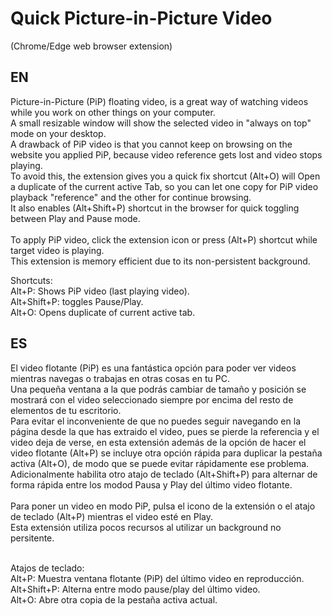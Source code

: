 # Quick Picture-in-Picture Video 
(Chrome/Edge web browser extension)

<h2>EN</h2>
Picture-in-Picture (PiP) floating video, is a great way of watching videos while you work on other things on your computer.<br>
A small resizable window will show the selected video in "always on top" mode on your desktop.<br> 
A drawback of PiP video is that you cannot keep on browsing on the website you applied PiP, because video reference gets lost and video stops playing.<br>
To avoid this, the extension gives you a quick fix shortcut (Alt+O) will Open a duplicate of the current active Tab, so you can let one copy for PiP video playback "reference" and the other for continue browsing.<br>
It also enables (Alt+Shift+P) shortcut in the browser for quick toggling between Play and Pause mode.<br>
<br>
To apply PiP video, click the extension icon or press (Alt+P) shortcut while target video is playing.<br>
This extension is memory efficient due to its non-persistent background.<br>
<p>
Shortcuts:<br>
 Alt+P: Shows PiP video (last playing video).<br>
 Alt+Shift+P: toggles Pause/Play.<br>
 Alt+O: Opens duplicate of current active tab.<br>
</p>


<h2>ES</h2>
El video flotante (PiP) es una fantástica opción para poder ver videos mientras navegas o trabajas en otras cosas en tu PC.<br>
Una pequeña ventana a la que podrás cambiar de tamaño y posición se mostrará con el video seleccionado siempre por encima del resto de elementos de tu escritorio.<br>
Para evitar el inconveniente de que no puedes seguir navegando en la página desde la que has extraido el video, pues se pierde la referencia y el video deja de verse, en esta extensión además de la opción de hacer el video flotante (Alt+P) se incluye otra opción rápida para duplicar la pestaña activa (Alt+O), de modo que se puede evitar rápidamente ese problema.<br>
Adicionalmente habilita otro atajo de teclado (Alt+Shift+P) para alternar de forma rápida entre los modod Pausa y Play del último video flotante.<br>
<br>
Para poner un video en modo PiP, pulsa el icono de la extensión o el atajo de teclado (Alt+P) mientras el video esté en Play.<br>
Esta extensión utiliza pocos recursos al utilizar un background no persitente.<br>
<br>
<p>
Atajos de teclado:<br>
 Alt+P: Muestra ventana flotante (PiP) del último video en reproducción.<br>
 Alt+Shift+P: Alterna entre modo pause/play del último video.<br>
 Alt+O: Abre otra copia de la pestaña activa actual.<br>
</p>
